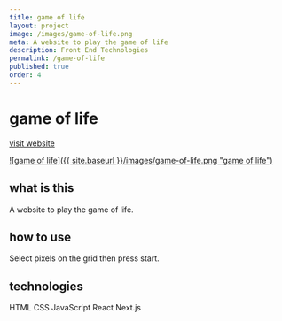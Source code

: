 ```yaml
---
title: game of life
layout: project
image: /images/game-of-life.png
meta: A website to play the game of life
description: Front End Technologies
permalink: /game-of-life
published: true
order: 4
---
```


# game of life

<p class="project__intro">
 <a href="https://game-of-life1.vercel.app/">visit website</a>
</p>

<a href="https://game-of-life1.vercel.app/">
    ![game of life]({{ site.baseurl }}/images/game-of-life.png "game of life")
</a>

## what is this

A website to play the game of life.

## how to use

Select pixels on the grid then press start.

## technologies

<div class="project__skills">
    <span class="project__skill">
        HTML
    </span>
    <span class="project__skill">
        CSS
    </span>
    <span class="project__skill">
        JavaScript
    </span>
    <span class="project__skill">
        React 
    </span>
    <span class="project__skill">
        Next.js
    </span>
</div>
